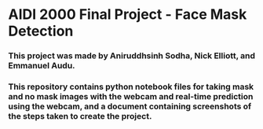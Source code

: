 # AIDI 2000 Final Project - Face Mask Detection
### This project was made by Aniruddhsinh Sodha, Nick Elliott, and Emmanuel Audu.
### This repository contains python notebook files for taking mask and no mask images with the webcam and real-time prediction using the webcam, and a document containing screenshots of the steps taken to create the project.
